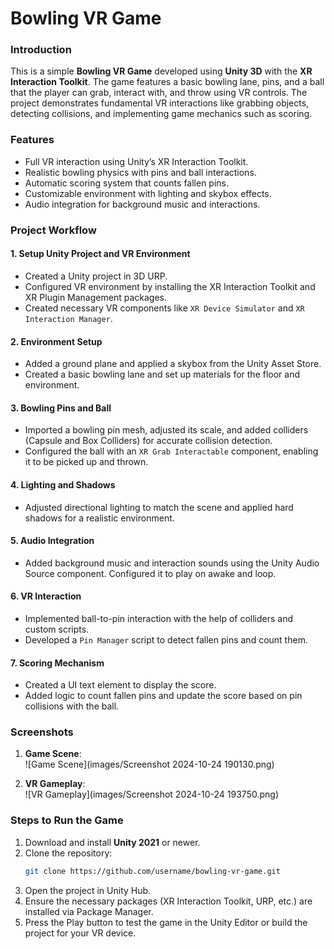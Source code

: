 # Bowling VR Game

### Introduction
This is a simple **Bowling VR Game** developed using **Unity 3D** with the **XR Interaction Toolkit**. The game features a basic bowling lane, pins, and a ball that the player can grab, interact with, and throw using VR controls. The project demonstrates fundamental VR interactions like grabbing objects, detecting collisions, and implementing game mechanics such as scoring.

### Features
- Full VR interaction using Unity’s XR Interaction Toolkit.
- Realistic bowling physics with pins and ball interactions.
- Automatic scoring system that counts fallen pins.
- Customizable environment with lighting and skybox effects.
- Audio integration for background music and interactions.

### Project Workflow

#### 1. Setup Unity Project and VR Environment
- Created a Unity project in 3D URP.
- Configured VR environment by installing the XR Interaction Toolkit and XR Plugin Management packages.
- Created necessary VR components like `XR Device Simulator` and `XR Interaction Manager`.

#### 2. Environment Setup
- Added a ground plane and applied a skybox from the Unity Asset Store.
- Created a basic bowling lane and set up materials for the floor and environment.

#### 3. Bowling Pins and Ball
- Imported a bowling pin mesh, adjusted its scale, and added colliders (Capsule and Box Colliders) for accurate collision detection.
- Configured the ball with an `XR Grab Interactable` component, enabling it to be picked up and thrown.

#### 4. Lighting and Shadows
- Adjusted directional lighting to match the scene and applied hard shadows for a realistic environment.

#### 5. Audio Integration
- Added background music and interaction sounds using the Unity Audio Source component. Configured it to play on awake and loop.

#### 6. VR Interaction
- Implemented ball-to-pin interaction with the help of colliders and custom scripts.
- Developed a `Pin Manager` script to detect fallen pins and count them.

#### 7. Scoring Mechanism
- Created a UI text element to display the score.
- Added logic to count fallen pins and update the score based on pin collisions with the ball.

### Screenshots
1. **Game Scene**:  
   ![Game Scene](images/Screenshot 2024-10-24 190130.png)

2. **VR Gameplay**:  
   ![VR Gameplay](images/Screenshot 2024-10-24 193750.png)


### Steps to Run the Game
1. Download and install **Unity 2021** or newer.
2. Clone the repository:
   ```bash
   git clone https://github.com/username/bowling-vr-game.git
3. Open the project in Unity Hub.
4. Ensure the necessary packages (XR Interaction Toolkit, URP, etc.) are installed via Package Manager.
5. Press the Play button to test the game in the Unity Editor or build the project for your VR device.
